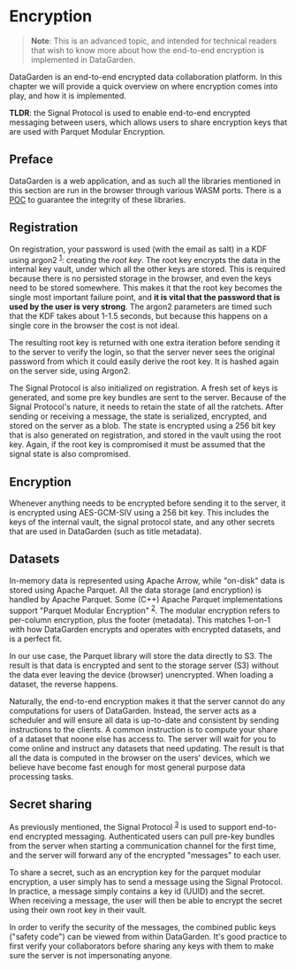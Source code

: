 # Encryption

> **Note**: This is an advanced topic, and intended for technical readers that wish to know more about how the
> end-to-end encryption is implemented in DataGarden.

DataGarden is an end-to-end encrypted data collaboration platform. In this chapter we will provide a quick overview on
where encryption comes into play, and how it is implemented.

**TLDR**: the Signal Protocol is used to enable end-to-end encrypted messaging between users, which allows users to share
encryption keys that are used with Parquet Modular Encryption.

## Preface
DataGarden is a web application, and as such all the libraries mentioned in this section are run in the browser through
various WASM ports. There is a [POC](https://github.com/pixelcities/datagarden/tree/feature/subresource-integrity) to
guarantee the integrity of these libraries.

## Registration
On registration, your password is used (with the email as salt) in a KDF using argon2
<sup>[1](https://github.com/pixelcities/key-x-wasm/blob/main/src/keystore.rs#L308)</sup>: creating the *root key*. The
root key encrypts the data in the internal key vault, under which all the other keys are stored. This is required
because there is no persisted storage in the browser, and even the keys need to be stored somewhere. This makes it that
the root key becomes the single most important failure point, and **it is vital that the password that is used by the user
is very strong**. The argon2 parameters are timed such that the KDF takes about 1-1.5 seconds, but because this happens
on a single core in the browser the cost is not ideal.

The resulting root key is returned with one extra iteration before sending it to the server to verify the login, so that
the server never sees the original password from which it could easily derive the root key. It is hashed again on the
server side, using Argon2.

The Signal Protocol is also initialized on registration. A fresh set of keys is generated, and some pre key bundles are
sent to the server. Because of the Signal Protocol's nature, it needs to retain the state of all the ratchets. After
sending or receiving a message, the state is serialized, encrypted, and stored on the server as a blob. The state is
encrypted using a 256 bit key that is also generated on registration, and stored in the vault using the root key. Again,
if the root key is compromised it must be assumed that the signal state is also compromised.

## Encryption
Whenever anything needs to be encrypted before sending it to the server, it is encrypted using AES-GCM-SIV using a 256
bit key. This includes the keys of the internal vault, the signal protocol state, and any other secrets that are used in
DataGarden (such as title metadata).

## Datasets
In-memory data is represented using Apache Arrow, while "on-disk" data is stored using Apache Parquet. All the data
storage (and encryption) is handled by Apache Parquet. Some (C++) Apache Parquet implementations support "Parquet
Modular Encryption" <sup>[2](https://github.com/apache/parquet-format/blob/master/Encryption.md)</sup>. The modular
encryption refers to per-column encryption, plus the footer (metadata). This matches 1-on-1 with how DataGarden encrypts
and operates with encrypted datasets, and is a perfect fit.

In our use case, the Parquet library will store the data directly to S3. The result is that data is encrypted and sent
to the storage server (S3) without the data ever leaving the device (browser) unencrypted. When loading a dataset, the
reverse happens.

Naturally, the end-to-end encryption makes it that the server cannot do any computations for users of DataGarden.
Instead, the server acts as a scheduler and will ensure all data is up-to-date and consistent by sending instructions to
the clients. A common instruction is to compute your share of a dataset that noone else has access to. The server will
wait for you to come online and instruct any datasets that need updating. The result is that all the data is computed in
the browser on the users' devices, which we believe have become fast enough for most general purpose data processing
tasks.

## Secret sharing
As previously mentioned, the Signal Protocol <sup>[3](https://github.com/signalapp/libsignal/tree/main/rust/protocol)</sup>
is used to support end-to-end encrypted messaging. Authenticated users can pull pre-key bundles from the server when
starting a communication channel for the first time, and the server will forward any of the encrypted "messages" to each
user.

To share a secret, such as an encryption key for the parquet modular encryption, a user simply has to send a message
using the Signal Protocol. In practice, a message simply contains a key id (UUID) and the secret. When receiving a
message, the user will then be able to encrypt the secret using their own root key in their vault.

In order to verify the security of the messages, the combined public keys ("safety code") can be viewed from within
DataGarden. It's good practice to first verify your collaborators before sharing any keys with them to make sure the
server is not impersonating anyone.

